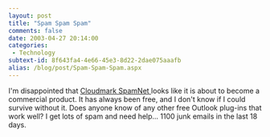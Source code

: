 ```yaml
---
layout: post
title: "Spam Spam Spam"
comments: false
date: 2003-04-27 20:14:00
categories:
 - Technology
subtext-id: 8f643fa4-4e66-45e3-8d22-2dae075aaafb
alias: /blog/post/Spam-Spam-Spam.aspx
---
```



I'm disappointed that [Cloudmark SpamNet ](http://www.cloudmark.com/products/spamnet/)looks like it is about to become a commercial product. It has always been free, and I don't know if I could survive without it. Does anyone know of any other free Outlook plug-ins that work well? I get lots of spam and need help... 1100 junk emails in the last 18 days.
